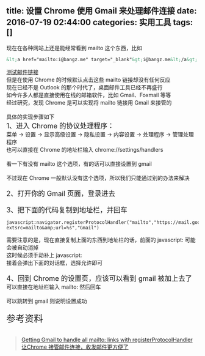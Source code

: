 title: 设置 Chrome 使用 Gmail 来处理邮件连接
date: 2016-07-19 02:44:00
categories: 实用工具
tags: []
---
现在在各种网站上还是能经常看到 mailto 这个东西，比如<br />
```html
&lt;a href="mailto:i@bangz.me" target="_blank"&gt;i@bangz.me&lt;/a&gt;
```
<a href="mailto:i@bangz.me" target="_blank">测试邮件链接</a><br />
但是在使用 Chrome 的时候默认点击这些 mailto 链接却没有任何反应<br />
现在已经不是 Outlook 的那个时代了，桌面邮件工具已经不再盛行<br />
如今许多人都是直接使用在线的邮箱软件，比如 Gmail、Foxmail 等等<br />
经过研究，发现 Chrome 是可以实现将 mailto 链接用&nbsp;Gmail 来接管的<br />
<br />
具体的实现步骤如下<!--more--><br />
<span style="font-size:18px;">1、进入 Chrome 的协议处理程序：</span><br />
菜单 -&gt; 设置 -&gt; 显示高级设置 -&gt; 隐私设置 -&gt; 内容设置 -&gt; 处理程序 -&gt; 管理处理程序<br />
也可以直接在 Chrome 的地址栏输入&nbsp;chrome://settings/handlers<br />
<br />
看一下有没有 mailto 这个选项，有的话可以直接设置到 gmail<br />
<img src="/images/tp_old/2016/07/3816447865.png" alt="" /><br />
<br />
不过现在 Chrome 一般默认没有这个选项，所以我们只能通过别的办法来解决<br />
<br />
<span style="font-size:18px;">2、打开你的 Gmail 页面，登录进去</span><br />
<img src="/images/tp_old/2016/07/205665387.png" alt="" /><br />
<br />
<span style="font-size:18px;">3、把下面的代码复制到地址栏，并回车</span><br />
```javascrpt
javascript:navigator.registerProtocolHandler("mailto","https://mail.google.com/mail/?extsrc=mailto&amp;url=%s","Gmail")
```
需要注意的是，现在直接复制上面的东西到地址栏的话，前面的 javascript: 可能会被自动消掉<br />
这时候必须手动补上 javascript:<br />
接着会弹出下面的对话框，选择允许即可<br />
<img src="/images/tp_old/2016/07/1895728825.png" alt="" /><br />
<br />
<span style="font-size:18px;">4、回到 Chrome 的设置页，应该可以看到 gmail 被加上去了</span><br />
可以直接在地址栏输入 mailto: 然后回车<br />
<img src="/images/tp_old/2016/07/417038918.png" alt="" /><br />
<br />
可以跳转到 gmail 则说明设置成功<br />
<img src="/images/tp_old/2016/07/1068958461.png" alt="" /><br />
<br />
<span style="font-size:24px;">参考资料</span><br />
<a href="https://developers.google.com/web/updates/2012/02/Getting-Gmail-to-handle-all-mailto-links-with-registerProtocolHandler" target="_blank"><br />
</a> 
<blockquote>
	<a href="https://developers.google.com/web/updates/2012/02/Getting-Gmail-to-handle-all-mailto-links-with-registerProtocolHandler" target="_blank">Getting Gmail to handle all mailto: links with registerProtocolHandler<br />
</a><a href="http://www.cnblogs.com/Wayou/p/set_chrome_your_default_email_handler.html" target="_blank">让Chrome 接管邮件连接，收发邮件更方便了</a> 
</blockquote>